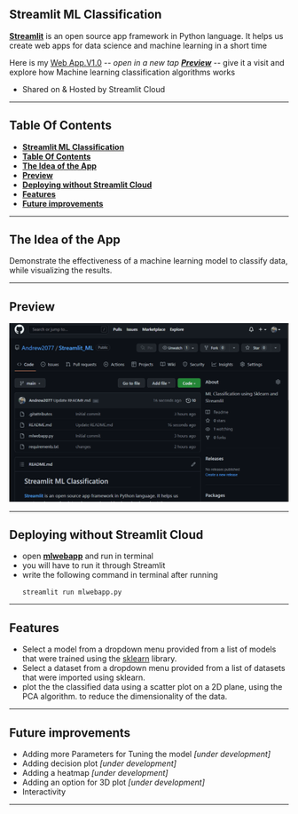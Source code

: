 ## **Streamlit ML Classification**

**[Streamlit](https://streamlit.io)** is an open source app framework in Python language. It helps us create web apps for data science and machine learning in a short time

Here is my <a href="https://andrew2077-streamlit-ml-mlwebapp-ixwgcf.streamlitapp.com" target="_blank">Web App.V1.0</a>
-- *open in a new tap [**Preview**](#preview)* --
give it a visit and explore how Machine learning classification algorithms works 

- Shared on & Hosted by Streamlit Cloud


---

## **Table Of Contents**

- [**Streamlit ML Classification**](#streamlit-ml-classification)
- [**Table Of Contents**](#table-of-contents)
- [**The Idea of the App**](#the-idea-of-the-app)
- [**Preview**](#preview)
- [**Deploying without Streamlit Cloud**](#deploying-without-streamlit-cloud)
- [**Features**](#features)
- [**Future improvements**](#future-improvements)

---

## **The Idea of the App**

Demonstrate the effectiveness of a machine learning model to classify data, while visualizing the results.

---
## **Preview**

![preview](preview.gif)

---

## **Deploying without Streamlit Cloud**

- open **[mlwebapp](mlwebapp.py)** and run in terminal
- you will have to run it through Streamlit 
- write the following command in terminal after running 
    ```
    streamlit run mlwebapp.py
    ``` 
---

## **Features**

- Select a model from a dropdown menu provided from a list of models that were trained using the [sklearn](https://scikit-learn.org/) library.
- Select a dataset from a dropdown menu provided from a list of datasets that were imported using sklearn.
- plot the the classified data using a scatter plot on a 2D plane, using the PCA algorithm. to reduce the dimensionality of the data.

---



## **Future improvements**

- Adding more Parameters for Tuning the model _[under development]_
- Adding decision plot _[under development]_
- Adding a heatmap _[under development]_
- Adding an option for 3D plot _[under development]_
- Interactivity

---
